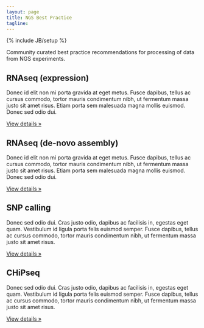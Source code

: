 ```yaml
---
layout: page
title: NGS Best Practice
tagline:
---
```

{% include JB/setup %}

Community curated best practice recommendations for processing of data from NGS experiments.

<div class="container">
<div class="row">
  <div class="span4">
    <h2>RNAseq (expression)</h2>
    <p>Donec id elit non mi porta gravida at eget metus. Fusce dapibus, tellus ac cursus commodo, tortor mauris condimentum nibh, ut fermentum massa justo sit amet risus. Etiam porta sem malesuada magna mollis euismod. Donec sed odio dui. </p>
    <p><a class="btn btn-default" href="rnaseq_expression.html" role="button">View details &raquo;</a></p>
  </div>
  <div class="span4">
    <h2>RNAseq (de-novo assembly)</h2>
    <p>Donec id elit non mi porta gravida at eget metus. Fusce dapibus, tellus ac cursus commodo, tortor mauris condimentum nibh, ut fermentum massa justo sit amet risus. Etiam porta sem malesuada magna mollis euismod. Donec sed odio dui. </p>
    <p><a class="btn btn-default" href="rnaseq_assembly.html" role="button">View details &raquo;</a></p>
 </div>
  <div class="span4">
    <h2>SNP calling</h2>
    <p>Donec sed odio dui. Cras justo odio, dapibus ac facilisis in, egestas eget quam. Vestibulum id ligula porta felis euismod semper. Fusce dapibus, tellus ac cursus commodo, tortor mauris condimentum nibh, ut fermentum massa justo sit amet risus.</p>
    <p><a class="btn btn-default" href="snp_calling.html" role="button">View details &raquo;</a></p>
  </div>
  <div class="span4">
    <h2>CHiPseq</h2>
    <p>Donec sed odio dui. Cras justo odio, dapibus ac facilisis in, egestas eget quam. Vestibulum id ligula porta felis euismod semper. Fusce dapibus, tellus ac cursus commodo, tortor mauris condimentum nibh, ut fermentum massa justo sit amet risus.</p>
    <p><a class="btn btn-default" href="chipseq.html" role="button">View details &raquo;</a></p>
  </div>
</div>
</div>
